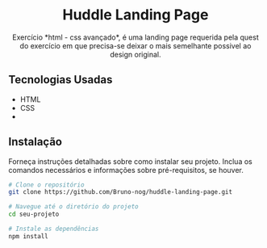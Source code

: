 <h1 align="center">Huddle Landing Page</h1>

<p align="center">
  Exercício *html - css avançado*, é uma landing page requerida pela quest do exercício em que precisa-se deixar o mais semelhante possivel ao design original.
</p>

## Tecnologias Usadas

  - HTML
  - CSS
  - 
## Instalação

Forneça instruções detalhadas sobre como instalar seu projeto. Inclua os comandos necessários e informações sobre pré-requisitos, se houver.

```bash
# Clone o repositório
git clone https://github.com/Bruno-nog/huddle-landing-page.git

# Navegue até o diretório do projeto
cd seu-projeto

# Instale as dependências
npm install
```
